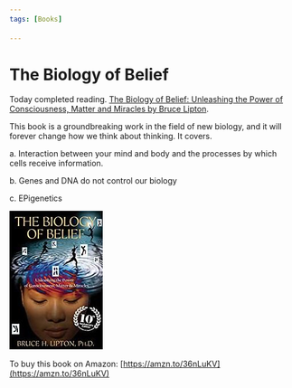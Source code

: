 ```yaml
---
tags: [Books]

---
```


# The Biology of Belief

Today completed reading. [The Biology of Belief: Unleashing the Power of Consciousness, Matter and Miracles by Bruce Lipton](https://amzn.to/2UoBvm0).

This book is a groundbreaking work in the field of new biology, and it will forever change how we think about thinking. It covers.  

a. Interaction between your mind and body and the processes by which cells receive information.  

b. Genes and DNA do not control our biology  
<!--truncate-->
c. EPigenetics

![](/img/biology-of-belief.jpg)

To buy this book on Amazon: [https://amzn.to/36nLuKV](https://amzn.to/36nLuKV)

